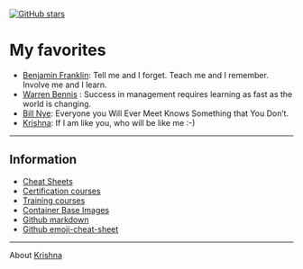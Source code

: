 [![GitHub stars](https://img.shields.io/github/stars/krishnamanchikalapudi/developer.info.svg)](https://github.com/krishnamanchikalapudi/examples.java/stargazers)



# My favorites
- [Benjamin Franklin](https://en.wikipedia.org/wiki/Benjamin_Franklin): Tell me and I forget. Teach me and I remember. Involve me and I learn.
- [Warren Bennis](https://en.wikipedia.org/wiki/Warren_Bennis) : Success in management requires learning as fast as the world is changing.
- [Bill Nye](https://en.wikipedia.org/wiki/Bill_Nye): Everyone you Will Ever Meet Knows Something that You Don’t.
- [Krishna](https://www.linkedin.com/in/krishnamanchikalapudi/): If I am like you, who will be like me :-)

***

## Information
- [Cheat Sheets](CHEAT-SHEETS.md)
- [Certification courses](CERTIFICATION-COURSES.md)
- [Training courses](TRAINING-COURSES.md)
- [Container Base Images](CONTAINER-IMAGES.md)
- [Github markdown](https://guides.github.com/features/mastering-markdown/)
- [Github emoji-cheat-sheet](https://github.com/ikatyang/emoji-cheat-sheet/blob/master/README.md)



***


About [Krishna](https://www.linkedin.com/in/krishnamanchikalapudi/)



